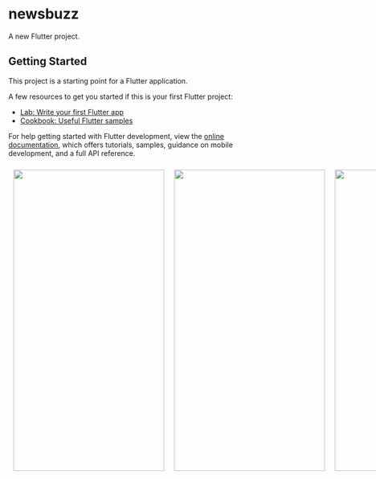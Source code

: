 # newsbuzz

A new Flutter project.

## Getting Started

This project is a starting point for a Flutter application.

A few resources to get you started if this is your first Flutter project:

- [Lab: Write your first Flutter app](https://docs.flutter.dev/get-started/codelab)
- [Cookbook: Useful Flutter samples](https://docs.flutter.dev/cookbook)

For help getting started with Flutter development, view the
[online documentation](https://docs.flutter.dev/), which offers tutorials,
samples, guidance on mobile development, and a full API reference.

<!DOCTYPE html>
<html lang="en">
  <body>
    <div style="display:flex">
    <img src="https://drive.google.com/uc?export=view&id=1XrMLivYUOuAIWr0a6scMWDovRlywYxGw" height="600" width="300" style="padding:10px"/>
    <img src="https://drive.google.com/uc?export=view&id=1R_phfYqWzUug85Nh_PgVVTOgRPruFAdc" height="600" width="300" style="padding:10px"/>
    <img src="https://drive.google.com/uc?export=view&id=1-6PcTjjfHXSXpvxj61qBd_sRZE5-FJbu" height="600" width="300" style="padding:10px"/>
    </div>
  </body>
 </html>

